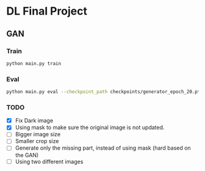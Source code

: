 # DL Final Project

## GAN

### Train

```bash
python main.py train
```

### Eval

```bash
python main.py eval --checkpoint_path checkpoints/generator_epoch_20.pth --test_dir data-scenery-small-test
```

### TODO

- [x] Fix Dark image
- [x] Using mask to make sure the original image is not updated.
- [ ] Bigger image size
- [ ] Smaller crop size
- [ ] Generate only the missing part, instead of using mask (hard based on the GAN)
- [ ] Using two different images